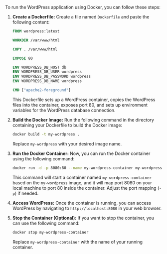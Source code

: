 To run the WordPress application using Docker, you can follow these steps:

1. **Create a Dockerfile:**
   Create a file named `Dockerfile` and paste the following content:

   ```Dockerfile
   FROM wordpress:latest
   
   WORKDIR /var/www/html
   
   COPY . /var/www/html
   
   EXPOSE 80
   
   ENV WORDPRESS_DB_HOST db
   ENV WORDPRESS_DB_USER wordpress
   ENV WORDPRESS_DB_PASSWORD wordpress
   ENV WORDPRESS_DB_NAME wordpress
   
   CMD ["apache2-foreground"]
   ```

   This Dockerfile sets up a WordPress container, copies the WordPress files into the container, exposes port 80, and sets up environment variables for the WordPress database connection.

2. **Build the Docker Image:**
   Run the following command in the directory containing your Dockerfile to build the Docker image:

   ```bash
   docker build -t my-wordpress .
   ```

   Replace `my-wordpress` with your desired image name.

3. **Run the Docker Container:**
   Now, you can run the Docker container using the following command:

   ```bash
   docker run -d -p 8080:80 --name my-wordpress-container my-wordpress
   ```

   This command will start a container named `my-wordpress-container` based on the `my-wordpress` image, and it will map port 8080 on your local machine to port 80 inside the container. Adjust the port mapping (`-p`) if needed.

4. **Access WordPress:**
   Once the container is running, you can access WordPress by navigating to `http://localhost:8080` in your web browser.

5. **Stop the Container (Optional):**
   If you want to stop the container, you can use the following command:

   ```bash
   docker stop my-wordpress-container
   ```

   Replace `my-wordpress-container` with the name of your running container.
